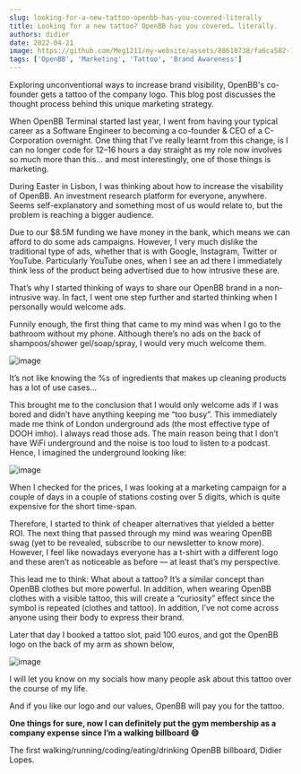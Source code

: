 ```yaml
---
slug: looking-for-a-new-tattoo-openbb-has-you-covered-literally
title: Looking for a new tattoo? OpenBB has you covered… literally.
authors: didier
date: 2022-04-21
image: https://github.com/Meg1211/my-website/assets/88618738/fa6ca582-187b-4ddf-9ecf-1e259939f26f
tags: ['OpenBB', 'Marketing', 'Tattoo', 'Brand Awareness']
---
```


Exploring unconventional ways to increase brand visibility, OpenBB's co-founder gets a tattoo of the company logo. This blog post discusses the thought process behind this unique marketing strategy.

<!-- truncate -->

When OpenBB Terminal started last year, I went from having your typical career as a Software Engineer to becoming a co-founder & CEO of a C-Corporation overnight. One thing that I’ve really learnt from this change, is I can no longer code for 12–16 hours a day straight as my role now involves so much more than this… and most interestingly, one of those things is marketing.

During Easter in Lisbon, I was thinking about how to increase the visability of OpenBB. An investment research platform for everyone, anywhere. Seems self-explanatory and something most of us would relate to, but the problem is reaching a bigger audience.

Due to our $8.5M funding we have money in the bank, which means we can afford to do some ads campaigns. However, I very much dislike the traditional type of ads, whether that is with Google, Instagram, Twitter or YouTube. Particularly YouTube ones, when I see an ad there I immediately think less of the product being advertised due to how intrusive these are.

That’s why I started thinking of ways to share our OpenBB brand in a non-intrusive way. In fact, I went one step further and started thinking when I personally would welcome ads.

Funnily enough, the first thing that came to my mind was when I go to the bathroom without my phone. Although there’s no ads on the back of shampoos/shower gel/soap/spray, I would very much welcome them.

![image](https://github.com/Meg1211/my-website/assets/88618738/0a8000e0-1a19-4c63-813d-caeb6fd67c9a)

It’s not like knowing the %s of ingredients that makes up cleaning products has a lot of use cases…

This brought me to the conclusion that I would only welcome ads if I was bored and didn’t have anything keeping me “too busy”. This immediately made me think of London underground ads (the most effective type of DOOH imho). I always read those ads. The main reason being that I don’t have WiFi underground and the noise is too loud to listen to a podcast. Hence, I imagined the underground looking like:

![image](https://github.com/Meg1211/my-website/assets/88618738/af42f60a-799c-468e-a5e1-b8faf1daf2ad)

When I checked for the prices, I was looking at a marketing campaign for a couple of days in a couple of stations costing over 5 digits, which is quite expensive for the short time-span.

Therefore, I started to think of cheaper alternatives that yielded a better ROI. The next thing that passed through my mind was wearing OpenBB swag (yet to be revealed, subscribe to our newsletter to know more). However, I feel like nowadays everyone has a t-shirt with a different logo and these aren’t as noticeable as before — at least that’s my perspective.

This lead me to think: What about a tattoo? It’s a similar concept than OpenBB clothes but more powerful. In addition, when wearing OpenBB clothes with a visible tattoo, this will create a “curiosity” effect since the symbol is repeated (clothes and tattoo). In addition, I’ve not come across anyone using their body to express their brand.

Later that day I booked a tattoo slot, paid 100 euros, and got the OpenBB logo on the back of my arm as shown below,

![image](https://github.com/Meg1211/my-website/assets/88618738/fa6ca582-187b-4ddf-9ecf-1e259939f26f)

I will let you know on my socials how many people ask about this tattoo over the course of my life.

And if you like our logo and our values, OpenBB will pay you for the tattoo.

**One things for sure, now I can definitely put the gym membership as a company expense since I’m a walking billboard 😄**

The first walking/running/coding/eating/drinking OpenBB billboard,
Didier Lopes.
